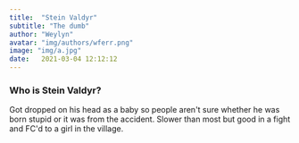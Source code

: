 ```yaml
---
title:  "Stein Valdyr"
subtitle: "The dumb"
author: "Weylyn"
avatar: "img/authors/wferr.png"
image: "img/a.jpg"
date:   2021-03-04 12:12:12
---
```


### Who is Stein Valdyr?
Got dropped on his head as a baby so people aren't sure whether he was born stupid or it was from the accident.  Slower than most but good in a fight and FC'd to a girl in the village.
